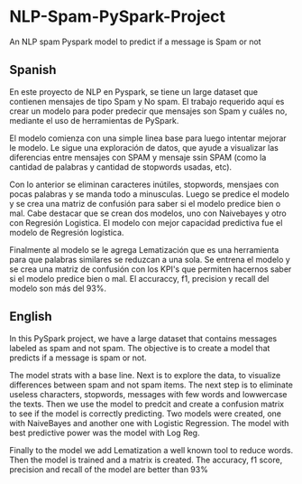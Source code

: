 # NLP-Spam-PySpark-Project
An NLP spam Pyspark model to predict if a message is Spam or not

## Spanish

En este proyecto de NLP en Pyspark, se tiene un large dataset que contienen mensajes de tipo Spam y No spam. El trabajo requerido aquí es crear un modelo para poder predecir que mensajes son Spam y cuáles no, mediante el uso de herramientas de PySpark.

El modelo comienza con una simple linea base para luego intentar mejorar le modelo. Le sigue una exploración de datos, que ayude a visualizar las diferencias entre mensajes con SPAM y mensaje ssin SPAM (como la cantidad de palabras y cantidad de stopwords usadas, etc).

Con lo anterior se eliminan caracteres inútiles, stopwords, mensjaes con pocas palabras y se manda todo a minusculas. Luego se predice el modelo y se crea una matriz de confusión para saber si el modelo predice bien o mal. Cabe destacar que se crean dos modelos, uno con Naivebayes y otro con Regresión Logistica. El modelo con mejor capacidad predictiva fue el modelo de Regresión logística.

Finalmente al modelo se le agrega Lematización que es una herramienta para que palabras similares se reduzcan a una sola. Se entrena el modelo y se crea una matriz de confusión con los KPI's que permiten hacernos saber si el modelo predice bien o mal.
El accuraccy, f1, precision y recall del modelo son más del 93%.


## English

In this PySpark project, we have a large dataset that contains messages labeled as spam and not spam. The objective is to create  a model that predicts if a message is spam or not.

The model strats with a base line. Next is to explore the data, to visualize differences between spam and not spam items.
The next step is to eliminate useless characters, stopwords, messages with few words and lowwercase the texts. Then we use the model to predcit and create a confusion matrix to see if the model is correctly predicting. Two models were created, one with NaiveBayes and another one with Logistic Regression. The model with best predictive power was the model with Log Reg.

Finally to the model we add Lematization a well known tool to reduce words. Then the model is trained and a matrix is created. The accuracy, f1 score, precision and recall of the model are better than 93%
